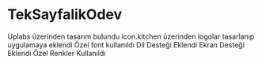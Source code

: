 # TekSayfalikOdev
Uplabs üzerinden tasarım bulundu
icon.kitchen üzerinden logolar tasarlanıp uygulamaya eklendi
Özel font kullanıldı
Dil Desteği Eklendi
Ekran Desteği Eklendi
Özel Renkler Kullanıldı


